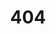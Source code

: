 ---
title: '404'
layout: '404'
exclude_collection: true
# Neltify looks for its 404 at /404.html
url: /404.html
_build:
  list: never
---